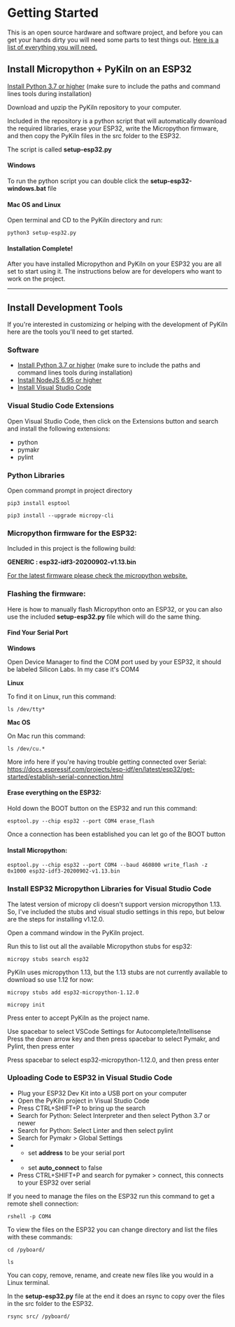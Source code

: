 # Getting Started


This is an open source hardware and software project, and before you can get your hands dirty you will need some parts to test things out. [Here is a list of everything you will need.](http://pykiln.com/get-started.html "Here is a list of everything you will need.")

## Install Micropython + PyKiln on an ESP32

[Install Python 3.7 or higher](https://www.python.org/downloads/ "Install Python 3.7 or higher")
(make sure to include the paths and command lines tools during installation)

Download and upzip the PyKiln repository to your computer.

Included in the repository is a python script that will automatically download the required libraries, erase your ESP32, write the Micropython firmware, and then copy the PyKiln files in the src folder to the ESP32. 

The script is called **setup-esp32.py**

#### Windows

To run the python script you can double click the **setup-esp32-windows.bat** file

#### Mac OS and Linux
Open terminal and CD to the PyKiln directory and run:

`python3 setup-esp32.py`

#### Installation Complete!

After you have installed Micropython and PyKiln on your ESP32 you are all set to start using it. The instructions below are for developers who want to work on the project.


------------



## Install Development Tools

If you're interested in customizing or helping with the development of PyKiln here are the tools you'll need to get started.

### Software
- [Install Python 3.7 or higher](https://www.python.org/downloads/ "Install Python 3.7 or higher") (make sure to include the paths and command lines tools during installation)
- [Install NodeJS 6.95 or higher](https://nodejs.org/en/ "Install NodeJS 6.95 or higher")
- [Install Visual Studio Code](https://code.visualstudio.com/ "Install Visual Studio Code")

### Visual Studio Code Extensions
Open Visual Studio Code, then click on the Extensions button and search and install the following extensions:
- python
- pymakr
- pylint

### Python Libraries
Open command prompt in project directory

`pip3 install esptool`

`pip3 install --upgrade micropy-cli`

### Micropython firmware for the ESP32:
Included in this project is the following build:

**GENERIC : esp32-idf3-20200902-v1.13.bin**

[For the latest firmware please check the micropython website.](https://micropython.org/download/esp32/ "For the latest firmware please check the micropython website.")

### Flashing the firmware:

Here is how to manually flash Micropython onto an ESP32, or you can also  use the included **setup-esp32.py** file which will do the same thing.

#### Find Your Serial Port

**Windows**

Open Device Manager to find the COM port used by your ESP32, it should be labeled Silicon Labs. In my case it's COM4

**Linux**

To find it on Linux, run this command:

`ls /dev/tty*`

**Mac OS**

On Mac run this command:

`ls /dev/cu.*`

More info here if you're having trouble getting connected over Serial:
https://docs.espressif.com/projects/esp-idf/en/latest/esp32/get-started/establish-serial-connection.html


#### Erase everything on the ESP32:
Hold down the BOOT button on the ESP32 and run this command:

`esptool.py --chip esp32 --port COM4 erase_flash`

Once a connection has been established you can let go of the BOOT button

#### Install Micropython:
`esptool.py --chip esp32 --port COM4 --baud 460800 write_flash -z 0x1000 esp32-idf3-20200902-v1.13.bin`

### Install ESP32 Micropython Libraries for Visual Studio Code

The latest version of micropy cli doesn't support version micropython 1.13. So, I've included the stubs and visual studio settings in this repo, but below are the steps for installing v1.12.0.

Open a command window in the PyKiln project.

Run this to list out all the available Micropython stubs for esp32:

`micropy stubs search esp32`

PyKiln uses micropython 1.13, but the 1.13 stubs are not currently available to download so use 1.12 for now:

`micropy stubs add esp32-micropython-1.12.0`

`micropy init`

Press enter to accept PyKiln as the project name.

Use spacebar to select VSCode Settings for Autocomplete/Intellisense
Press the down arrow key and then press spacebar to select Pymakr, and Pylint, then press enter

Press spacebar to select esp32-micropython-1.12.0, and then press enter

### Uploading Code to ESP32 in Visual Studio Code

- Plug your ESP32 Dev Kit into a USB port on your computer
- Open the PyKiln project in Visual Studio Code
- Press CTRL+SHIFT+P to bring up the search
- Search for Python: Select Interpreter and then select Python 3.7 or newer
- Search for Python: Select Linter and then select pylint
- Search for Pymakr > Global Settings
- - set **address** to be your serial port
- - set **auto_connect** to false
- Press CTRL+SHIFT+P and search for pymaker > connect, this connects to your ESP32 over serial

If you need to manage the files on the ESP32 run this command to get a remote shell connection:

`rshell -p COM4`

To view the files on the ESP32 you can change directory and list the files with these commands:

`cd /pyboard/`

`ls`

You can copy, remove, rename, and create new files like you would in a Linux terminal.

In the **setup-esp32.py** file at the end it does an rsync to copy over the files in the src folder to the ESP32.

`rsync src/ /pyboard/`